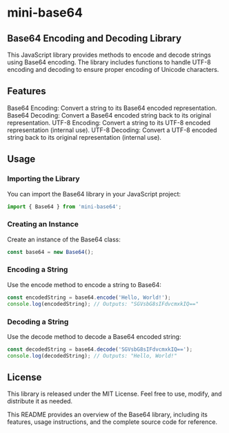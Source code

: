 # mini-base64
## Base64 Encoding and Decoding Library
This JavaScript library provides methods to encode and decode strings using Base64 encoding. The library includes functions to handle UTF-8 encoding and decoding to ensure proper encoding of Unicode characters.

## Features
Base64 Encoding: Convert a string to its Base64 encoded representation.
Base64 Decoding: Convert a Base64 encoded string back to its original representation.
UTF-8 Encoding: Convert a string to its UTF-8 encoded representation (internal use).
UTF-8 Decoding: Convert a UTF-8 encoded string back to its original representation (internal use).
## Usage
### Importing the Library
You can import the Base64 library in your JavaScript project:

```js
import { Base64 } from 'mini-base64';
```
### Creating an Instance
Create an instance of the Base64 class:

```js
const base64 = new Base64();
```
### Encoding a String
Use the encode method to encode a string to Base64:

```js
const encodedString = base64.encode('Hello, World!');
console.log(encodedString); // Outputs: "SGVsbG8sIFdvcmxkIQ=="
```
### Decoding a String
Use the decode method to decode a Base64 encoded string:

```js
const decodedString = base64.decode('SGVsbG8sIFdvcmxkIQ==');
console.log(decodedString); // Outputs: "Hello, World!"
``` 
## License
This library is released under the MIT License. Feel free to use, modify, and distribute it as needed.

This README provides an overview of the Base64 library, including its features, usage instructions, and the complete source code for reference.